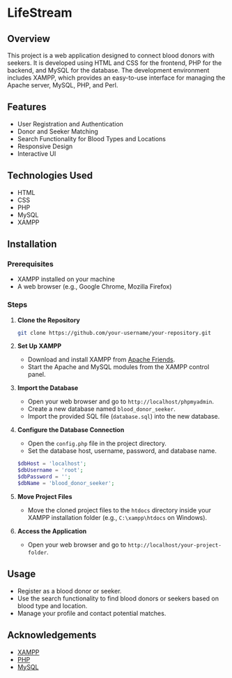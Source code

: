 # LifeStream

## Overview
This project is a web application designed to connect blood donors with seekers. It is developed using HTML and CSS for the frontend, PHP for the backend, and MySQL for the database. The development environment includes XAMPP, which provides an easy-to-use interface for managing the Apache server, MySQL, PHP, and Perl.

## Features
- User Registration and Authentication
- Donor and Seeker Matching
- Search Functionality for Blood Types and Locations
- Responsive Design
- Interactive UI

## Technologies Used
- HTML
- CSS
- PHP
- MySQL
- XAMPP

## Installation

### Prerequisites
- XAMPP installed on your machine
- A web browser (e.g., Google Chrome, Mozilla Firefox)

### Steps
1. **Clone the Repository**
   ```bash
   git clone https://github.com/your-username/your-repository.git
   ```

2. **Set Up XAMPP**
   - Download and install XAMPP from [Apache Friends](https://www.apachefriends.org/index.html).
   - Start the Apache and MySQL modules from the XAMPP control panel.

3. **Import the Database**
   - Open your web browser and go to `http://localhost/phpmyadmin`.
   - Create a new database named `blood_donor_seeker`.
   - Import the provided SQL file (`database.sql`) into the new database.

4. **Configure the Database Connection**
   - Open the `config.php` file in the project directory.
   - Set the database host, username, password, and database name.
   ```php
   $dbHost = 'localhost';
   $dbUsername = 'root';
   $dbPassword = '';
   $dbName = 'blood_donor_seeker';
   ```

5. **Move Project Files**
   - Move the cloned project files to the `htdocs` directory inside your XAMPP installation folder (e.g., `C:\xampp\htdocs` on Windows).

6. **Access the Application**
   - Open your web browser and go to `http://localhost/your-project-folder`.

## Usage
- Register as a blood donor or seeker.
- Use the search functionality to find blood donors or seekers based on blood type and location.
- Manage your profile and contact potential matches.

## Acknowledgements
- [XAMPP](https://www.apachefriends.org/index.html)
- [PHP](https://www.php.net/)
- [MySQL](https://www.mysql.com/)
